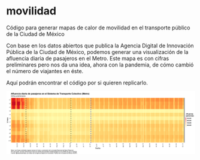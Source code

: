 # movilidad
Código para generar mapas de calor de movilidad en el transporte público de la Ciudad de México

Con base en los datos abiertos que publica la Agencia Digital de Innovación Pública de la Ciudad de México, podemos generar una visualización de la afluencia diaria de pasajeros en el Metro. Este mapa es con cifras preliminares pero nos da una idea, ahora con la pandemia, de cómo cambió el número de viajantes en éste.

Aquí podrán encontrar el código por si quieren replicarlo.

![heatmap](https://raw.githubusercontent.com/claudiodanielpc/movilidad/master/heatmapmetro.png)
